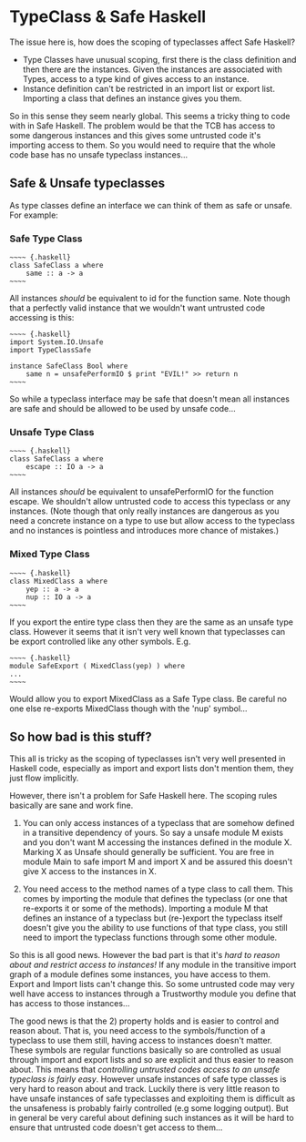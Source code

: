 # TypeClass & Safe Haskell

The issue here is, how does the scoping of typeclasses affect Safe
Haskell?

 - Type Classes have unusual scoping, first there is the class
   definition and then there are the instances. Given the instances
   are associated with Types, access to a type kind of gives access to
   an instance.
 - Instance definition can't be restricted in an import list or
   export list. Importing a class that defines an instance gives you
   them.

So in this sense they seem nearly global. This seems a tricky thing to
code with in Safe Haskell. The problem would be that the TCB has
access to some dangerous instances and this gives some untrusted code
it's importing access to them. So you would need to require that the
whole code base has no unsafe typeclass instances...

## Safe & Unsafe typeclasses

As type classes define an interface we can think of them as safe or
unsafe. For example:

### Safe Type Class

    ~~~~ {.haskell}
    class SafeClass a where
        same :: a -> a
    ~~~~

All instances *should* be equivalent to id for the function same. Note
though that a perfectly valid instance that we wouldn't want untrusted
code accessing is this:

    ~~~~ {.haskell}
    import System.IO.Unsafe
    import TypeClassSafe
    
    instance SafeClass Bool where
        same n = unsafePerformIO $ print "EVIL!" >> return n
    ~~~~

So while a typeclass interface may be safe that doesn't mean all
instances are safe and should be allowed to be used by unsafe code...

### Unsafe Type Class

    ~~~~ {.haskell}
    class SafeClass a where
        escape :: IO a -> a
    ~~~~

All instances *should* be equivalent to unsafePerformIO for the
function escape. We shouldn't allow untrusted code to access this
typeclass or any instances. (Note though that only really instances
are dangerous as you need a concrete instance on a type to use but
allow access to the typeclass and no instances is pointless and
introduces more chance of mistakes.)

### Mixed Type Class

    ~~~~ {.haskell}
    class MixedClass a where
        yep :: a -> a
        nup :: IO a -> a
    ~~~~

If you export the entire type class then they are the same as an
unsafe type class. However it seems that it isn't very well known that
typeclasses can be export controlled like any other symbols. E.g.

    ~~~~ {.haskell}
    module SafeExport ( MixedClass(yep) ) where
    ...
    ~~~~

Would allow you to export MixedClass as a Safe Type class. Be careful
no one else re-exports MixedClass though with the 'nup' symbol...

## So how bad is this stuff?

This all is tricky as the scoping of typeclasses isn't very well
presented in Haskell code, especially as import and export lists don't
mention them, they just flow implicitly.

However, there isn't a problem for Safe Haskell here. The scoping
rules basically are sane and work fine.

1. You can only access instances of a typeclass that are somehow
   defined in a transitive dependency of yours. So say a unsafe module
   M exists and you don't want M accessing the instances defined in
   the module X. Marking X as Unsafe should generally be sufficient.
   You are free in module Main to safe import M and import X and be
   assured this doesn't give X access to the instances in X.

2. You need access to the method names of a type class to call them.
   This comes by importing the module that defines the typeclass (or
   one that re-exports it or some of the methods). Importing a module
   M that defines an instance of a typeclass but (re-)export the
   typeclass itself doesn't give you the ability to use functions of
   that type class, you still need to import the typeclass functions
   through some other module.

So this is all good news. However the bad part is that it's *hard to
reason about and restrict access to instances!* If any module in the
transitive import graph of a module defines some instances, you have
access to them. Export and Import lists can't change this. So some
untrusted code may very well have access to instances through a
Trustworthy module you define that has access to those instances...

The good news is that the 2) property holds and is easier to control
and reason about. That is, you need access to the symbols/function of
a typeclass to use them still, having access to instances doesn't
matter. These symbols are regular functions basically so are
controlled as usual through import and export lists and so are
explicit and thus easier to reason about. This means that *controlling
untrusted codes access to an unsafe typeclass is fairly easy*. However
unsafe instances of safe type classes is very hard to reason about and
track. Luckily there is very little reason to have unsafe instances of
safe typeclasses and exploiting them is difficult as the unsafeness is
probably fairly controlled (e.g some logging output). But in general
be very careful about defining such instances as it will be hard to
ensure that untrusted code doesn't get access to them...

